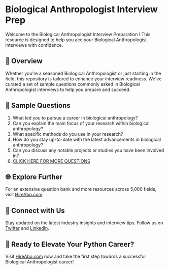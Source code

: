 # Biological Anthropologist Interview Prep

Welcome to the Biological Anthropologist Interview Preparation ! This resource is designed to help you ace your Biological Anthropologist interviews with confidence.

## 🚀 Overview

Whether you're a seasoned Biological Anthropologist or just starting in the field, this repository is tailored to enhance your interview readiness. We've curated a set of sample questions commonly asked in Biological Anthropologist interviews to help you prepare and succeed.

## 📝 Sample Questions

1. What led you to pursue a career in biological anthropology?
2. Can you explain the main focus of your research within biological anthropology?
3. What specific methods do you use in your research?
4. How do you stay up-to-date with the latest advancements in biological anthropology?
5. Can you discuss any notable projects or studies you have been involved in?
6. [CLICK HERE FOR MORE QUESTIONS](https://hireabo.com/job/7_2_2/Biological%20Anthropologist)

## 🌐 Explore Further

For an extensive question bank and more resources across 5,000 fields, visit [HireAbo.com](https://www.hireabo.com).

## 📱 Connect with Us

Stay updated on the latest industry insights and interview tips. Follow us on [Twitter](https://twitter.com/hireabo) and [LinkedIn](https://www.linkedin.com/in/hire-abo-3609972a8/).

## 🚀 Ready to Elevate Your Python Career?

Visit [HireAbo.com](https://www.hireabo.com) now and take the first step towards a successful Biological Anthropologist career!